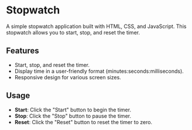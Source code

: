 # Stopwatch

A simple stopwatch application built with HTML, CSS, and JavaScript. This stopwatch allows you to start, stop, and reset the timer.

## Features

- Start, stop, and reset the timer.
- Display time in a user-friendly format (minutes:seconds:milliseconds).
- Responsive design for various screen sizes.

## Usage

- **Start**: Click the "Start" button to begin the timer.
- **Stop**: Click the "Stop" button to pause the timer.
- **Reset**: Click the "Reset" button to reset the timer to zero.
